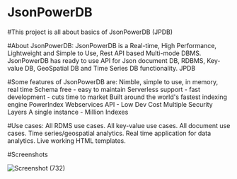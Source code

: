 # JsonPowerDB
#This project is all about basics of JsonPowerDB (JPDB)


#About JsonPowerDB:
JsonPowerDB is a Real-time, High Performance, Lightweight and Simple to Use, Rest API based Multi-mode DBMS. JsonPowerDB has ready to use API for Json document DB, RDBMS, Key-value DB, GeoSpatial DB and Time Series DB functionality. JPDB


#Some features of JsonPowerDB are:
Nimble, simple to use, in memory, real time
Schema free - easy to maintain
Serverless support - fast development - cuts time to market
Built around the world's fastest indexing engine PowerIndex
Webservices API - Low Dev Cost
Multiple Security Layers
A single instance - Million Indexes

#Use cases:
All RDMS use cases.
All key-value use cases.
All document use cases.
Time series/geospatial analytics.
Real time application for data analytics.
Live working HTML templates.


#Screenshots


![Screenshot (732)](https://user-images.githubusercontent.com/85752425/175776773-10ff9245-7558-493a-af56-4fb1be64b605.png)
